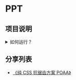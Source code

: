 # PPT

## 项目说明

<details>
  <summary>如何运行？</summary>
  <ul>
    <li>1. 首先确保你的电脑装了 NodeJS
    <li>2. npm install -g http-server
    <li>3. http-server ./ -p8080
    <li>4. 访问 http://localhost:8080/index.html 就能看到结果了
  </ul>
</details>

## 分享列表

- [《纯 CSS 抗锯齿方案 POAA》](./ppt/poaa)
